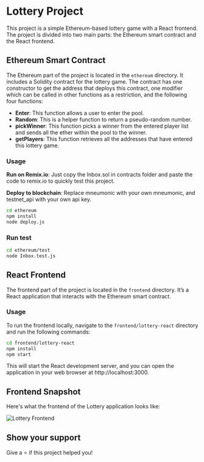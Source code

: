 # Lottery Project

This project is a simple Ethereum-based lottery game with a React frontend. The project is divided into two main parts: the Ethereum smart contract and the React frontend.

## Ethereum Smart Contract

The Ethereum part of the project is located in the `ethereum` directory. It includes a Solidity contract for the lottery game. The contract has one constructor to get the address that deploys this contract, one modifier which can be called in other functions as a restriction, and the following four functions:

- **Enter**: This function allows a user to enter the pool.
- **Random**: This is a helper function to return a pseudo-random number.
- **pickWinner**: This function picks a winner from the entered player list and sends all the ether within the pool to the winner.
- **getPlayers**: This function retrieves all the addresses that have entered this lottery game.

### Usage
**Run on Remix.io**: Just copy the Inbox.sol in contracts folder and paste the code to remix.io to quickly test this project.

**Deploy to blockchain**: 
Replace mneumonic with your own mneumonic, and testnet_api with your own api key.
```bash
cd ethereum
npm install
node deploy.js
```

### Run test 
```bash
cd ethereum/test
node Inbox.test.js
```

## React Frontend

The frontend part of the project is located in the `frontend` directory. It’s a React application that interacts with the Ethereum smart contract.

### Usage
To run the frontend locally, navigate to the `frontend/lottery-react` directory and run the following commands:
```bash
cd frontend/lottery-react
npm install
npm start
```

This will start the React development server, and you can open the application in your web browser at http://localhost:3000.

## Frontend Snapshot

Here's what the frontend of the Lottery application looks like:

![Lottery Frontend](https://i.imgur.com/aq35ZUA.png)

## Show your support
Give a ⭐ if this project helped you!





